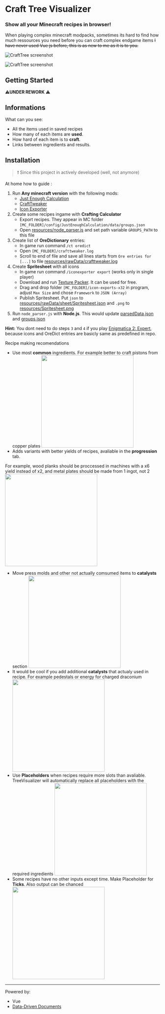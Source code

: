 # Craft Tree Visualizer

### Show all your Minecraft recipes in browser!

When playing complex minecraft modpacks, sometimes its hard to find how much ressources you need before
you can craft complex endgame items
<s>I have never used Vue js before, this is as new to me as it is to you.</s>

![CraftTree screenshot](https://i.imgur.com/pqedJiw.png)

![CraftTree screenshot](https://i.imgur.com/RHDqm0Y.png)

## Getting Started
:warning:**UNDER REWORK**  :warning:
## Informations

What can you see:
- All the items used in saved recipes
- How many of each items are **used**.
- How hard of each item is to **craft**.
- Links between ingredients and results.



## Installation

> ❗ Since this project in actively developed (well, not anymore)

At home how to guide :

1. Run **Any minecraft version** with the following mods:
    * [Just Enough Calculation](https://www.curseforge.com/minecraft/mc-mods/just-enough-calculation)
    * [CraftTweaker](https://www.curseforge.com/minecraft/mc-mods/crafttweaker)
    * [Icon Exporter](https://www.curseforge.com/minecraft/mc-mods/iconexporter)
2. Create some recipes ingame with **Crafting Calculator**
    * Export recipes. They appear in MC folder `[MC_FOLDER]/config/JustEnoughCalculation/data/groups.json`
    * Open [resources/node_parser.js](resources/node_parser.js) and set path variable `GROUPS_PATH` to this file
3. Create list of **OreDictionary** entries:
    * In game run command `/ct oredict`
    * Open `[MC_FOLDER]/crafttweaker.log`
    * Scroll to end of file and save all lines starts from `Ore entries for [...]` to file [resources/rawData/crafttweaker.log](resources/rawData/crafttweaker.log)
4. Create **Spritesheet** with all icons
    * In game run command `/iconexporter export` (works only in single player)
    * Download and run [Texture Packer](https://www.codeandweb.com/texturepacker). It can be used for free.
    * Drag and drop folder `[MC_FOLDER]/icon-exports-x32` in program, adjust `Max Size` and chose `Framework` to `JSON (Array)`
    * Publish Spritesheet. Put `json` to [resources/rawData/sheet/Spritesheet.json](resources/rawData/sheet/Spritesheet.json) and `.png` to [resources/Spritesheet.png](resources/Spritesheet.png)
5. Run `node_parser.js` with **Node.js**. This would update [parsedData.json](resources/parsedData.json) and [groups.json](resources/groups.json)

**Hint:**
You dont need to do steps `3` and `4` if you play [Enigmatica 2: Expert](https://www.curseforge.com/minecraft/modpacks/enigmatica2expert), because icons and OreDict entries are basicly same as predefined in repo.

Recipe making recomendations

* Use most **common** ingredients. For example better to craft pistons from copper plates
      <img src="https://i.imgur.com/Cezj7Vo.png" width=300>
* Adds variants with better yields of recipes, avaliable in the **progression** tab.

For example, wood planks should be proccessed in machines with a x6 yield instead of x2, and metal plates should be made from 1 ingot, not 2
  <img src="https://i.imgur.com/TAwwU24.png" width=300>
* Move press molds and other not actually comsumed items to **catalysts** section
  <img src="https://i.imgur.com/lLBtFah.png" width=300>
* It would be cool if you add additional **catalysts** that actualy used in recipe. For example pedestals or energy for charged draconium
  <img src="https://i.imgur.com/T2ykYBP.png" width=300>
* Use **Placeholders** when recipes require more slots than avaliable. TreeVisualizer will automatically replace all placeholders with the required ingredients
  <img src="https://i.imgur.com/TRafahV.png" width=300>
* Some recipes have no other inputs except time. Make Placeholder for **Ticks**. Also output can be chanced
  <img src="https://i.imgur.com/dsI8jwA.png" width=300>

---------------
Powered by:

* Vue
* [Data-Driven Documents](https://d3js.org/)
